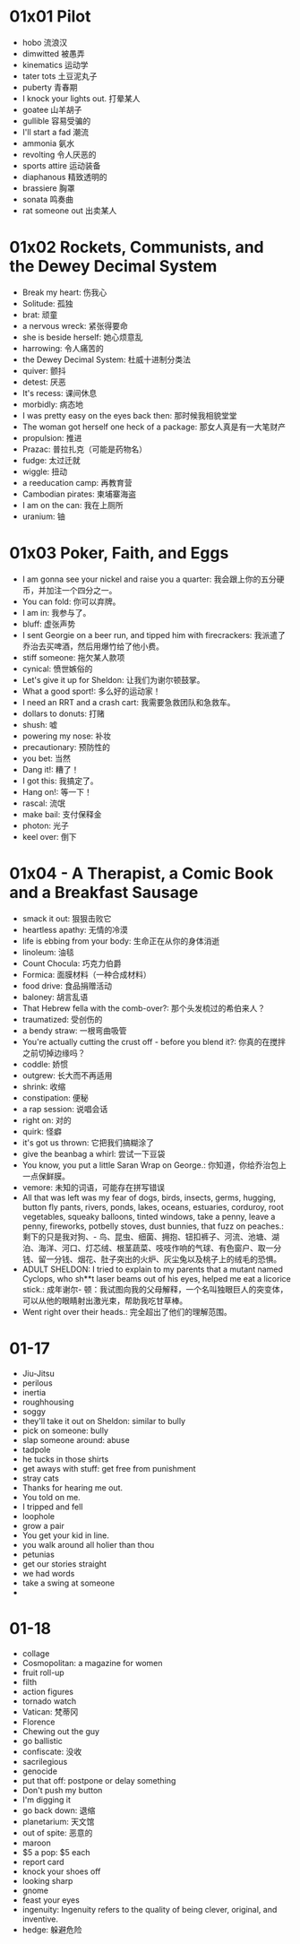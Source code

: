 # 01x01 Pilot
- hobo 流浪汉
- dimwitted 被愚弄
- kinematics 运动学
- tater tots 土豆泥丸子
- puberty 青春期
- I knock your lights out. 打晕某人
- goatee 山羊胡子
- gullible 容易受骗的
- I'll start a fad 潮流
- ammonia 氨水
- revolting 令人厌恶的
- sports attire 运动装备
- diaphanous 精致透明的
- brassiere 胸罩
- sonata 鸣奏曲
- rat someone out 出卖某人

 # 01x02 Rockets, Communists, and the Dewey Decimal System
 - Break my heart: 伤我心
 - Solitude: 孤独
 - brat: 顽童
 - a nervous wreck: 紧张得要命
 - she is beside herself: 她心烦意乱
 - harrowing: 令人痛苦的
 - the Dewey Decimal System: 杜威十进制分类法
 - quiver: 颤抖
 - detest: 厌恶
 - It's recess: 课间休息
 - morbidly: 病态地
 - I was pretty easy on the eyes back then: 那时候我相貌堂堂
 - The woman got herself one heck of a package: 那女人真是有一大笔财产
 - propulsion: 推进
 - Prazac: 普拉扎克（可能是药物名）
 - fudge: 太过迁就
 - wiggle: 扭动
 - a reeducation camp: 再教育营
 - Cambodian pirates: 柬埔寨海盗
 - I am on the can: 我在上厕所
 - uranium: 铀

# 01x03 Poker, Faith, and Eggs
- I am gonna see your nickel and raise you a quarter: 我会跟上你的五分硬币，并加注一个四分之一。
- You can fold: 你可以弃牌。
- I am in: 我参与了。
- bluff: 虚张声势
- I sent Georgie on a beer run, and tipped him with firecrackers: 我派遣了乔治去买啤酒，然后用爆竹给了他小费。
- stiff someone: 拖欠某人款项
- cynical: 愤世嫉俗的
- Let's give it up for Sheldon: 让我们为谢尔顿鼓掌。
- What a good sport!: 多么好的运动家！
- I need an RRT and a crash cart: 我需要急救团队和急救车。
- dollars to donuts: 打赌
- shush: 嘘
- powering my nose: 补妆
- precautionary: 预防性的
- you bet: 当然
- Dang it!: 糟了！
- I got this: 我搞定了。
- Hang on!: 等一下！
- rascal: 流氓
- make bail: 支付保释金
- photon: 光子
- keel over: 倒下

# 01x04 - A Therapist, a Comic Book and a Breakfast Sausage
- smack it out: 狠狠击败它
- heartless apathy: 无情的冷漠
- life is ebbing from your body: 生命正在从你的身体消逝
- linoleum: 油毯
- Count Chocula: 巧克力伯爵
- Formica: 面膜材料（一种合成材料）
- food drive: 食品捐赠活动
- baloney: 胡言乱语
- That Hebrew fella with the comb-over?: 那个头发梳过的希伯来人？
- traumatized: 受创伤的
- a bendy straw: 一根弯曲吸管
- You're actually cutting the crust off - before you blend it?: 你真的在搅拌之前切掉边缘吗？
- coddle: 娇惯
- outgrew: 长大而不再适用
- shrink: 收缩
- constipation: 便秘
- a rap session: 说唱会话
- right on: 对的
- quirk: 怪癖
- it's got us thrown: 它把我们搞糊涂了
- give the beanbag a whirl: 尝试一下豆袋
- You know, you put a little Saran Wrap on George.: 你知道，你给乔治包上一点保鲜膜。
- vemore: 未知的词语，可能存在拼写错误
- All that was left was my fear of dogs, birds, insects, germs, hugging, button fly pants, rivers, ponds, lakes, oceans, estuaries, corduroy, root vegetables, squeaky balloons, tinted windows, take a penny, leave a penny, fireworks, potbelly stoves, dust bunnies, that fuzz on peaches.: 剩下的只是我对狗、- 鸟、昆虫、细菌、拥抱、钮扣裤子、河流、池塘、湖泊、海洋、河口、灯芯绒、根茎蔬菜、吱吱作响的气球、有色窗户、取一分钱、留一分钱、烟花、肚子突出的火炉、灰尘兔以及桃子上的绒毛的恐惧。
- ADULT SHELDON: I tried to explain to my parents that a mutant named Cyclops, who sh**t laser beams out of his eyes, helped me eat a licorice stick.: 成年谢尔- 顿：我试图向我的父母解释，一个名叫独眼巨人的突变体，可以从他的眼睛射出激光束，帮助我吃甘草棒。
- Went right over their heads.: 完全超出了他们的理解范围。




# 01-17
- Jiu-Jitsu
- perilous
- inertia
- roughhousing
- soggy
- they'll take it out on Sheldon: similar to bully
- pick on someone: bully
- slap someone around: abuse
- tadpole
- he tucks in those shirts
- get aways with stuff: get free from punishment
- stray cats
- Thanks for hearing me out.
- You told on me.
- I tripped and fell
- loophole
- grow a pair
- You get your kid in line.
- you walk around all holier than thou
- petunias
- get our stories straight
- we had words
- take a swing at someone
- 

# 01-18
- collage
- Cosmopolitan: a magazine for women
- fruit roll-up
- filth
- action figures
- tornado watch
- Vatican: 梵蒂冈
- Florence
- Chewing out the guy
- go ballistic
- confiscate: 没收
- sacrilegious
- genocide
- put that off: postpone or delay something
- Don't push my button
- I'm digging it
- go back down: 退缩
- planetarium: 天文馆
- out of spite: 恶意的
- maroon
- $5 a pop: $5 each
- report card
- knock your shoes off
- looking sharp
- gnome
- feast your eyes
- ingenuity: Ingenuity refers to the quality of being clever, original, and inventive.
- hedge: 躲避危险
